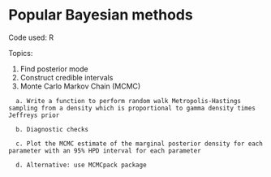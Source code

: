 # Popular Bayesian methods
Code used: R

Topics:
  1.   Find posterior mode
  2.   Construct credible intervals
  3.   Monte Carlo Markov Chain (MCMC)
    
      a. Write a function to perform random walk Metropolis-Hastings sampling from a density which is proportional to gamma density times Jeffreys prior
    
      b. Diagnostic checks

      c. Plot the MCMC estimate of the marginal posterior density for each parameter with an 95% HPD interval for each parameter
      
      d. Alternative: use MCMCpack package


